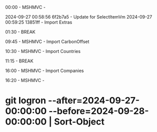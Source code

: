 ﻿00:00 - MSHMVC - 

2024-09-27 00:58:56 6f2b7a5 - Update for SelectItemVm
2024-09-27 00:59:25 13851ff - Import Extras

01:30 - BREAK

09:45 - MSHMVC - Import CarbonOffset

10:30 - MSHMVC - Import Countries


11:15 - BREAK 


16:00 - MSHMVC - Import Companies


16:20 - MSHMVC - 


# git logron --after=2024-09-27-00:00:00 --before=2024-09-28-00:00:00 | Sort-Object

